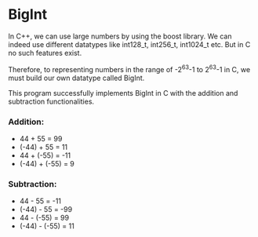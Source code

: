 # BigInt

In C++, we can use large numbers by using the boost library. We can indeed use different datatypes like int128_t, int256_t, int1024_t etc.
But in C no such features exist.

Therefore, to representing numbers in the range of -2<sup>63</sup>-1 to 2<sup>63</sup>-1 in C, we must build our own datatype called BigInt.

This program successfully implements BigInt in C with the addition and subtraction functionalities.

### Addition: 
- 44 + 55 = 99   
- (-44) + 55 = 11  
- 44 + (-55) = -11  
- (-44) + (-55) = 9


### Subtraction:
- 44 - 55 = -11  
- (-44) - 55 = -99
- 44 - (-55) = 99
- (-44) - (-55) = 11
